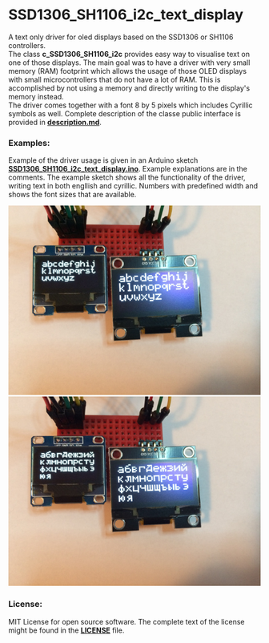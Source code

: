 # SSD1306_SH1106_i2c_text_display
A text only driver for oled displays based on the SSD1306 or SH1106 controllers.  
The class **c_SSD1306_SH1106_i2c** provides easy way to visualise text on one of those displays. The main goal was to have a driver with very small memory (RAM) footprint which allows the usage of those OLED displays with small microcontrollers that do not have a lot of RAM. This is accomplished by not using a memory and directly writing to the display's memory instead.  
The driver comes together with a font 8 by 5 pixels which includes Cyrillic symbols as well.
Complete description of the classe public interface is provided in [**description.md**](./description.md). 



### Examples:  
Example of the driver usage is given in an Arduino sketch [**SSD1306_SH1106_i2c_text_display.ino**](./SSD1306_SH1106_i2c_text_display.ino). Example explanations are in the comments. 
The example sketch shows all the functionality of the driver, writing text in both engllish and cyrillic. Numbers with predefined width and shows the font sizes that are available. 

![GitHub Logo](/IMG_2129.JPG) ![GitHub Logo](/IMG_2131.JPG) 

### License:  
MIT License for open source software. The complete text of the license might be found in the [**LICENSE**](./LICENSE) file. 
